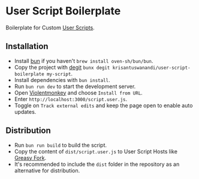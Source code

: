 # User Script Boilerplate

Boilerplate for Custom [User Scripts](https://wiki.greasespot.net/).

## Installation

- Install [bun](https://bun.sh/) if you haven't `brew install oven-sh/bun/bun`.
- Copy the project with [degit](https://github.com/Rich-Harris/degit) `bunx degit krisantuswanandi/user-script-boilerplate my-script`.
- Install dependencies with `bun install`.
- Run `bun run dev` to start the development server.
- Open [Violentmonkey](https://violentmonkey.github.io/) and choose `Install from URL`.
- Enter `http://localhost:3000/script.user.js`.
- Toggle on `Track external edits` and keep the page open to enable auto updates.

## Distribution

- Run `bun run build` to build the script.
- Copy the content of `dist/script.user.js` to User Script Hosts like [Greasy Fork](https://greasyfork.org/).
- It's recommended to include the `dist` folder in the repository as an alternative for distribution.
